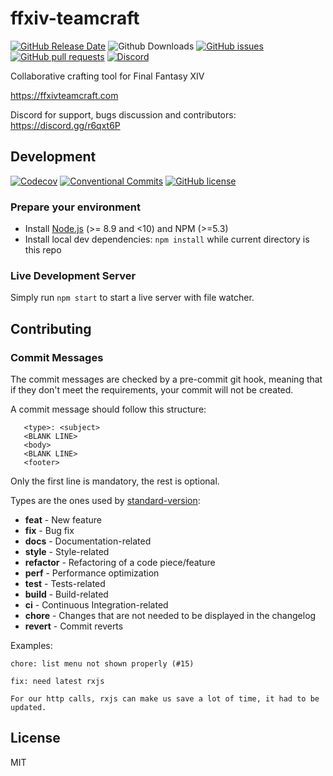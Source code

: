 # ffxiv-teamcraft

[![GitHub Release Date](https://img.shields.io/github/release-date/Supamiu/ffxiv-teamcraft.svg)](https://github.com/Supamiu/ffxiv-teamcraft/releases)
![Github Downloads](https://img.shields.io/github/downloads/Supamiu/ffxiv-teamcraft/total.svg)
[![GitHub issues](https://img.shields.io/github/issues/Supamiu/ffxiv-teamcraft.svg)](https://github.com/Supamiu/ffxiv-teamcraft/issues)
[![GitHub pull requests](https://img.shields.io/github/issues-pr/Supamiu/ffxiv-teamcraft.svg)](https://github.com/Supamiu/ffxiv-teamcraft/pulls)
[![Discord](https://img.shields.io/discord/355013337748209665.svg)](https://discord.gg/r6qxt6P)

Collaborative crafting tool for Final Fantasy XIV

https://ffxivteamcraft.com

Discord for support, bugs discussion and contributors: https://discord.gg/r6qxt6P

## Development

[![Codecov](https://img.shields.io/codecov/c/github/Supamiu/ffxiv-teamcraft.svg?branch=staging)](https://codecov.io/github/Supamiu/ffxiv-teamcraft?branch=staging)
[![Conventional Commits](https://img.shields.io/badge/Conventional%20Commits-1.0.0-yellow.svg)](https://conventionalcommits.org)
[![GitHub license](https://img.shields.io/github/license/Supamiu/ffxiv-teamcraft.svg)](https://github.com/Supamiu/ffxiv-teamcraft/blob/staging/LICENSE)


### Prepare your environment
* Install [Node.js](http://nodejs.org/) (>= 8.9 and <10) and NPM (>=5.3)
* Install local dev dependencies: `npm install` while current directory is this repo

### Live Development Server

Simply run `npm start` to start a live server with file watcher.

## Contributing

### Commit Messages
 The commit messages are checked by a pre-commit git hook, meaning that if they don't meet the requirements, 
 your commit will not be created.
 
 A commit message should follow this structure:
 ```
    <type>: <subject>
    <BLANK LINE>
    <body>
    <BLANK LINE>
    <footer>
 ```
 
 Only the first line is mandatory, the rest is optional.
 
 Types are the ones used by [standard-version](https://github.com/conventional-changelog/standard-version):
 
 - **feat** - New feature
 - **fix** - Bug fix
 - **docs** - Documentation-related
 - **style** - Style-related
 - **refactor** - Refactoring of a code piece/feature
 - **perf** - Performance optimization
 - **test** - Tests-related
 - **build** - Build-related
 - **ci** - Continuous Integration-related
 - **chore** - Changes that are not needed to be displayed in the changelog
 - **revert** - Commit reverts
 
 Examples:
 
 `chore: list menu not shown properly (#15)`
 
 ```
 fix: need latest rxjs
 
 For our http calls, rxjs can make us save a lot of time, it had to be updated.
 ```

## License

MIT

